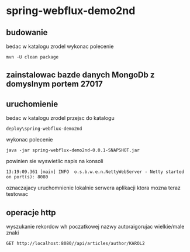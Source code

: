 # spring-webflux-demo2nd

## budowanie
bedac w katalogu zrodel wykonac polecenie

```
mvn -U clean package
```

## zainstalowac bazde danych MongoDb z domyslnym portem 27017

## uruchomienie
bedac w katalogu zrodel przejsc do katalogu

```
deploy\spring-webflux-demo2nd
```

wykonac polecenie

```
java -jar spring-webflux-demo2nd-0.0.1-SNAPSHOT.jar
```

powinien sie wyswietlic napis na konsoli

```
13:19:09.361 [main] INFO  o.s.b.w.e.n.NettyWebServer - Netty started on port(s): 8080
```

oznaczajacy uruchomnienie lokalnie serwera aplikacji ktora mozna teraz
testowac

## operacje http

wyszukanie rekordow wh poczatkowej nazwy autoraigorujac wielkie/male znaki
```
GET http://localhost:8080//api/articles/author/KAROL2
```
